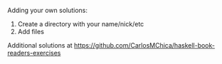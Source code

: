 Adding your own solutions:

1. Create a directory with your name/nick/etc
2. Add files

Additional solutions at https://github.com/CarlosMChica/haskell-book-readers-exercises
